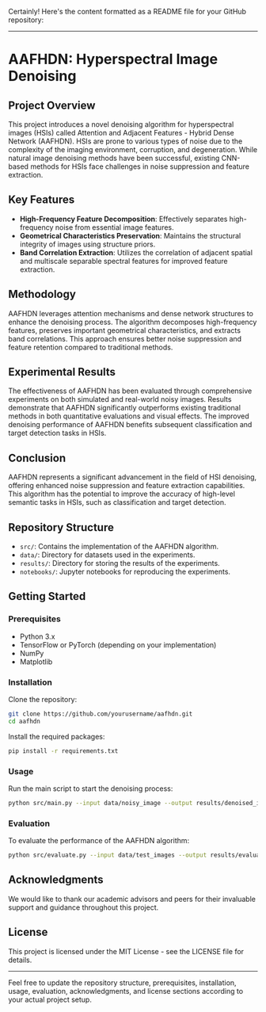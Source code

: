 Certainly! Here's the content formatted as a README file for your GitHub repository:

---

# AAFHDN: Hyperspectral Image Denoising

## Project Overview

This project introduces a novel denoising algorithm for hyperspectral images (HSIs) called Attention and Adjacent Features - Hybrid Dense Network (AAFHDN). HSIs are prone to various types of noise due to the complexity of the imaging environment, corruption, and degeneration. While natural image denoising methods have been successful, existing CNN-based methods for HSIs face challenges in noise suppression and feature extraction.

## Key Features
- **High-Frequency Feature Decomposition**: Effectively separates high-frequency noise from essential image features.
- **Geometrical Characteristics Preservation**: Maintains the structural integrity of images using structure priors.
- **Band Correlation Extraction**: Utilizes the correlation of adjacent spatial and multiscale separable spectral features for improved feature extraction.

## Methodology
AAFHDN leverages attention mechanisms and dense network structures to enhance the denoising process. The algorithm decomposes high-frequency features, preserves important geometrical characteristics, and extracts band correlations. This approach ensures better noise suppression and feature retention compared to traditional methods.

## Experimental Results
The effectiveness of AAFHDN has been evaluated through comprehensive experiments on both simulated and real-world noisy images. Results demonstrate that AAFHDN significantly outperforms existing traditional methods in both quantitative evaluations and visual effects. The improved denoising performance of AAFHDN benefits subsequent classification and target detection tasks in HSIs.

## Conclusion
AAFHDN represents a significant advancement in the field of HSI denoising, offering enhanced noise suppression and feature extraction capabilities. This algorithm has the potential to improve the accuracy of high-level semantic tasks in HSIs, such as classification and target detection.

## Repository Structure
- `src/`: Contains the implementation of the AAFHDN algorithm.
- `data/`: Directory for datasets used in the experiments.
- `results/`: Directory for storing the results of the experiments.
- `notebooks/`: Jupyter notebooks for reproducing the experiments.

## Getting Started
### Prerequisites
- Python 3.x
- TensorFlow or PyTorch (depending on your implementation)
- NumPy
- Matplotlib

### Installation
Clone the repository:
```bash
git clone https://github.com/yourusername/aafhdn.git
cd aafhdn
```
Install the required packages:
```bash
pip install -r requirements.txt
```

### Usage
Run the main script to start the denoising process:
```bash
python src/main.py --input data/noisy_image --output results/denoised_image
```

### Evaluation
To evaluate the performance of the AAFHDN algorithm:
```bash
python src/evaluate.py --input data/test_images --output results/evaluation_metrics
```

## Acknowledgments
We would like to thank our academic advisors and peers for their invaluable support and guidance throughout this project.

## License
This project is licensed under the MIT License - see the LICENSE file for details.

---

Feel free to update the repository structure, prerequisites, installation, usage, evaluation, acknowledgments, and license sections according to your actual project setup.
